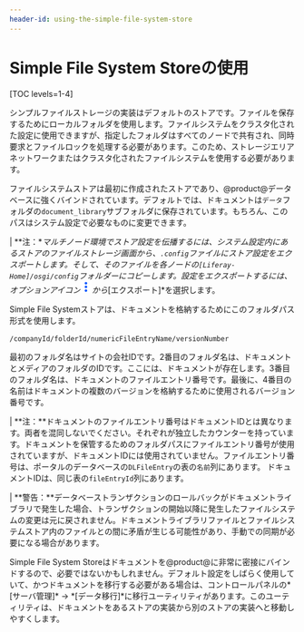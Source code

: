 ```yaml
---
header-id: using-the-simple-file-system-store
---
```


# Simple File System Storeの使用

[TOC levels=1-4]

シンプルファイルストレージの実装はデフォルトのストアです。ファイルを保存するためにローカルフォルダを使用します。ファイルシステムをクラスタ化された設定に使用できますが、指定したフォルダはすべてのノードで共有され、同時要求とファイルロックを処理する必要があります。このため、ストレージエリアネットワークまたはクラスタ化されたファイルシステムを使用する必要があります。

ファイルシステムストアは最初に作成されたストアであり、@product@データベースに強くバインドされています。デフォルトでは、ドキュメントは`データ`フォルダの`document_library`サブフォルダに保存されています。もちろん、このパスはシステム設定で必要なものに変更できます。

| **注：**マルチノード環境でストア設定を伝播するには、システム設定内にあるストアの*ファイルストレージ*画面から、`.config`ファイルにストア設定をエクスポートします。そして、そのファイルを各ノードの`[Liferay-Home]/osgi/config`フォルダーにコピーします。設定をエクスポートするには、オプションアイコン![オプション](../../../images/icon-options.png)から*[エクスポート]*を選択します。

Simple File Systemストアは、ドキュメントを格納するためにこのフォルダパス形式を使用します。

    /companyId/folderId/numericFileEntryName/versionNumber

最初のフォルダ名はサイトの会社IDです。2番目のフォルダ名は、ドキュメントとメディアのフォルダのIDです。ここには、ドキュメントが存在します。3番目のフォルダ名は、ドキュメントのファイルエントリ番号です。最後に、4番目の名前はドキュメントの複数のバージョンを格納するために使用されるバージョン番号です。

| **注：**ドキュメントのファイルエントリ番号はドキュメントIDとは異なります。両者を混同しないでください。それぞれが独立したカウンターを持っています。ドキュメントを保管するためのフォルダパスにファイルエントリ番号が使用されていますが、ドキュメントIDには使用されていません。ファイルエントリ番号は、ポータルのデータベースの`DLFileEntry`の表の`名前`列にあります。 ドキュメントIDは、同じ表の`fileEntryId`列にあります。

| **警告：**データベーストランザクションのロールバックがドキュメントライブラリで発生した場合、トランザクションの開始以降に発生したファイルシステムの変更は元に戻されません。ドキュメントライブラリファイルとファイルシステムストア内のファイルとの間に矛盾が生じる可能性があり、手動での同期が必要になる場合があります。

Simple File System Storeはドキュメントを@product@に非常に密接にバインドするので、必要ではないかもしれません。デフォルト設定をしばらく使用していて、かつドキュメントを移行する必要がある場合は、コントロールパネルの*[サーバ管理]* → *[データ移行]*に移行ユーティリティがあります。このユーティリティは、ドキュメントをあるストアの実装から別のストアの実装へと移動しやすくします。
